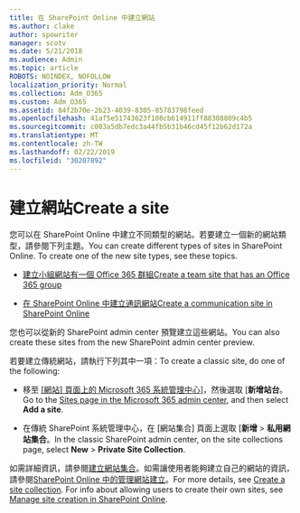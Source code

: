 ```yaml
---
title: 在 SharePoint Online 中建立網站
ms.author: clake
author: spowriter
manager: scotv
ms.date: 5/21/2018
ms.audience: Admin
ms.topic: article
ROBOTS: NOINDEX, NOFOLLOW
localization_priority: Normal
ms.collection: Adm_O365
ms.custom: Adm_O365
ms.assetid: 84f2b70e-2b23-4039-8305-85783798feed
ms.openlocfilehash: 41af5e51743623f108cb614911ff88308809c4b5
ms.sourcegitcommit: c003a5db7edc3a44fb5b31b46cd45f12b62d172a
ms.translationtype: MT
ms.contentlocale: zh-TW
ms.lasthandoff: 02/22/2019
ms.locfileid: "30207892"
---
```

# <a name="create-a-site"></a><span data-ttu-id="492c9-102">建立網站</span><span class="sxs-lookup"><span data-stu-id="492c9-102">Create a site</span></span>

<span data-ttu-id="492c9-p101">您可以在 SharePoint Online 中建立不同類型的網站。若要建立一個新的網站類型，請參閱下列主題。</span><span class="sxs-lookup"><span data-stu-id="492c9-p101">You can create different types of sites in SharePoint Online. To create one of the new site types, see these topics.</span></span>
  
- [<span data-ttu-id="492c9-105">建立小組網站有一個 Office 365 群組</span><span class="sxs-lookup"><span data-stu-id="492c9-105">Create a team site that has an Office 365 group</span></span>](https://go.microsoft.com/fwlink/?linkid=866292)
    
- [<span data-ttu-id="492c9-106">在 SharePoint Online 中建立通訊網站</span><span class="sxs-lookup"><span data-stu-id="492c9-106">Create a communication site in SharePoint Online</span></span>](https://go.microsoft.com/fwlink/?linkid=866294)
    
<span data-ttu-id="492c9-107">您也可以從新的 SharePoint admin center 預覽建立這些網站。</span><span class="sxs-lookup"><span data-stu-id="492c9-107">You can also create these sites from the new SharePoint admin center preview.</span></span>
  
<span data-ttu-id="492c9-108">若要建立傳統網站，請執行下列其中一項：</span><span class="sxs-lookup"><span data-stu-id="492c9-108">To create a classic site, do one of the following:</span></span>
  
- <span data-ttu-id="492c9-109">移至 [[網站] 頁面上的 Microsoft 365 系統管理中心](https://portal.office.com/adminportal/home#/SitesList)]，然後選取 [**新增站台**。</span><span class="sxs-lookup"><span data-stu-id="492c9-109">Go to the [Sites page in the Microsoft 365 admin center](https://portal.office.com/adminportal/home#/SitesList), and then select **Add a site**.</span></span>
    
- <span data-ttu-id="492c9-110">在傳統 SharePoint 系統管理中心，在 [網站集合] 頁面上選取 [**新增** \> **私用網站集合**。</span><span class="sxs-lookup"><span data-stu-id="492c9-110">In the classic SharePoint admin center, on the site collections page, select **New** \> **Private Site Collection**.</span></span>
    
<span data-ttu-id="492c9-p102">如需詳細資訊，請參閱[建立網站集合](https://go.microsoft.com/fwlink/?linkid=866295)。如需讓使用者能夠建立自己的網站的資訊，請參閱[SharePoint Online 中的管理網站建立](https://go.microsoft.com/fwlink/?linkid=866296)。</span><span class="sxs-lookup"><span data-stu-id="492c9-p102">For more details, see [Create a site collection](https://go.microsoft.com/fwlink/?linkid=866295). For info about allowing users to create their own sites, see [Manage site creation in SharePoint Online](https://go.microsoft.com/fwlink/?linkid=866296).</span></span>
  

